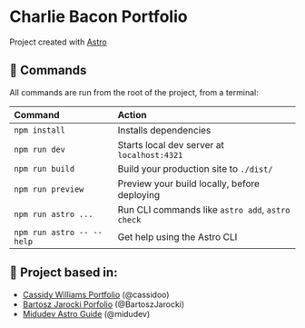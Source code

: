 # Charlie Bacon Portfolio

Project created with [Astro](https://astro.build/)

## 🧞 Commands

All commands are run from the root of the project, from a terminal:

| Command                   | Action                                           |
| :------------------------ | :----------------------------------------------- |
| `npm install`             | Installs dependencies                            |
| `npm run dev`             | Starts local dev server at `localhost:4321`      |
| `npm run build`           | Build your production site to `./dist/`          |
| `npm run preview`         | Preview your build locally, before deploying     |
| `npm run astro ...`       | Run CLI commands like `astro add`, `astro check` |
| `npm run astro -- --help` | Get help using the Astro CLI                     |

## 👀 Project based in:

- [Cassidy Williams Portfolio](https://cassidoo.co/) (@cassidoo)
- [Bartosz Jarocki Porfolio](https://cv.jarocki.me/) (@BartoszJarocki)
- [Midudev Astro Guide](https://www.youtube.com/watch?v=Zwh92LTB-Bk) (@midudev)
